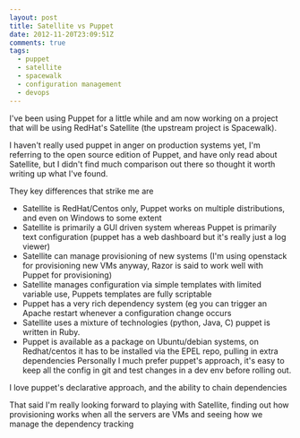 ```yaml
---
layout: post
title: Satellite vs Puppet
date: 2012-11-20T23:09:51Z
comments: true
tags:
  - puppet
  - satellite
  - spacewalk
  - configuration management
  - devops
---
```


I've been using Puppet for a little while and am now working on a project that will be using RedHat's Satellite (the upstream project is Spacewalk).

I haven't really used puppet in anger on production systems yet, I'm referring to the open source edition of Puppet, and have only read about Satellite, but I didn't find much comparison out there so thought it worth writing up what I've found.

They key differences that strike me are

- Satellite is RedHat/Centos only, Puppet works on multiple distributions, and even on Windows to some extent
- Satellite is primarily a GUI driven system whereas Puppet is primarily text configuration (puppet has a web dashboard but it's really just a log viewer)
- Satellite can manage provisioning of new systems (I'm using openstack for provisioning new VMs anyway, Razor is said to work well with Puppet for provisioning)
- Satellite manages configuration via simple templates with limited variable use, Puppets templates are fully scriptable
- Puppet has a very rich dependency system (eg you can trigger an Apache restart whenever a configuration change occurs
- Satellite uses a mixture of technologies (python, Java, C) puppet is written in Ruby.
- Puppet is available as a package on Ubuntu/debian systems, on Redhat/centos it has to be installed via the EPEL repo, pulling in extra dependencies
  Personally I much prefer puppet's approach, it's easy to keep all the config in git and test changes in a dev env before rolling out.

I love puppet's declarative approach, and the ability to chain dependencies

That said I'm really looking forward to playing with Satellite, finding out how provisioning works when all the servers are VMs and seeing how we manage the dependency tracking
